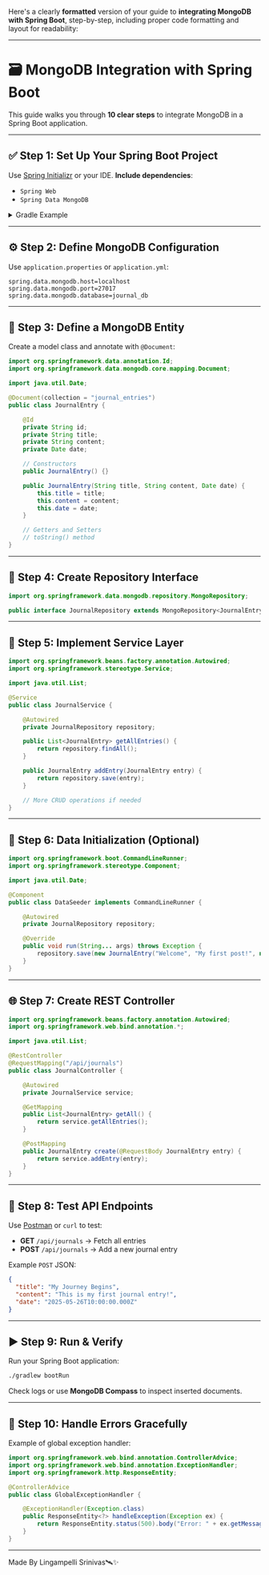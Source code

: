 Here's a clearly **formatted** version of your guide to **integrating MongoDB with Spring Boot**, step-by-step, including proper code formatting and layout for readability:

---

# 🗃️ MongoDB Integration with Spring Boot

This guide walks you through **10 clear steps** to integrate MongoDB in a Spring Boot application.

---

## ✅ Step 1: Set Up Your Spring Boot Project

Use [Spring Initializr](https://start.spring.io/) or your IDE.
**Include dependencies**:

* `Spring Web`
* `Spring Data MongoDB`

<details>
<summary>Gradle Example</summary>

```groovy
dependencies {
    implementation 'org.springframework.boot:spring-boot-starter-data-mongodb'
    implementation 'org.springframework.boot:spring-boot-starter-web'
}
```

</details>

---

## ⚙️ Step 2: Define MongoDB Configuration

Use `application.properties` or `application.yml`:

```properties
spring.data.mongodb.host=localhost
spring.data.mongodb.port=27017
spring.data.mongodb.database=journal_db
```

---

## 🧱 Step 3: Define a MongoDB Entity

Create a model class and annotate with `@Document`:

```java
import org.springframework.data.annotation.Id;
import org.springframework.data.mongodb.core.mapping.Document;

import java.util.Date;

@Document(collection = "journal_entries")
public class JournalEntry {

    @Id
    private String id;
    private String title;
    private String content;
    private Date date;

    // Constructors
    public JournalEntry() {}

    public JournalEntry(String title, String content, Date date) {
        this.title = title;
        this.content = content;
        this.date = date;
    }

    // Getters and Setters
    // toString() method
}
```

---

## 💾 Step 4: Create Repository Interface

```java
import org.springframework.data.mongodb.repository.MongoRepository;

public interface JournalRepository extends MongoRepository<JournalEntry, String> {}
```

---

## 🧠 Step 5: Implement Service Layer

```java
import org.springframework.beans.factory.annotation.Autowired;
import org.springframework.stereotype.Service;

import java.util.List;

@Service
public class JournalService {

    @Autowired
    private JournalRepository repository;

    public List<JournalEntry> getAllEntries() {
        return repository.findAll();
    }

    public JournalEntry addEntry(JournalEntry entry) {
        return repository.save(entry);
    }

    // More CRUD operations if needed
}
```

---

## 🧪 Step 6: Data Initialization (Optional)

```java
import org.springframework.boot.CommandLineRunner;
import org.springframework.stereotype.Component;

import java.util.Date;

@Component
public class DataSeeder implements CommandLineRunner {

    @Autowired
    private JournalRepository repository;

    @Override
    public void run(String... args) throws Exception {
        repository.save(new JournalEntry("Welcome", "My first post!", new Date()));
    }
}
```

---

## 🌐 Step 7: Create REST Controller

```java
import org.springframework.beans.factory.annotation.Autowired;
import org.springframework.web.bind.annotation.*;

import java.util.List;

@RestController
@RequestMapping("/api/journals")
public class JournalController {

    @Autowired
    private JournalService service;

    @GetMapping
    public List<JournalEntry> getAll() {
        return service.getAllEntries();
    }

    @PostMapping
    public JournalEntry create(@RequestBody JournalEntry entry) {
        return service.addEntry(entry);
    }
}
```

---

## 🔬 Step 8: Test API Endpoints

Use [Postman](https://www.postman.com/) or `curl` to test:

* **GET** `/api/journals` → Fetch all entries
* **POST** `/api/journals` → Add a new journal entry

Example `POST` JSON:

```json
{
  "title": "My Journey Begins",
  "content": "This is my first journal entry!",
  "date": "2025-05-26T10:00:00.000Z"
}
```

---

## ▶️ Step 9: Run & Verify

Run your Spring Boot application:

```bash
./gradlew bootRun
```

Check logs or use **MongoDB Compass** to inspect inserted documents.

---

## 🛑 Step 10: Handle Errors Gracefully

Example of global exception handler:

```java
import org.springframework.web.bind.annotation.ControllerAdvice;
import org.springframework.web.bind.annotation.ExceptionHandler;
import org.springframework.http.ResponseEntity;

@ControllerAdvice
public class GlobalExceptionHandler {

    @ExceptionHandler(Exception.class)
    public ResponseEntity<?> handleException(Exception ex) {
        return ResponseEntity.status(500).body("Error: " + ex.getMessage());
    }
}
```

---

Made By Lingampelli Srinivas🛰️✨
